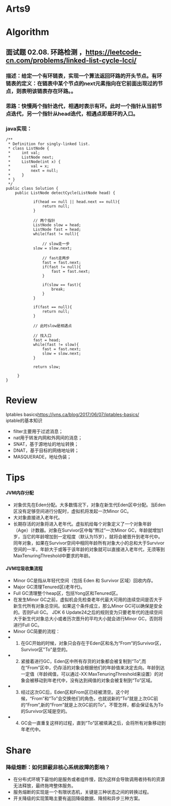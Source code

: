 Arts9
===

# Algorithm
## 面试题 02.08. 环路检测 ，<https://leetcode-cn.com/problems/linked-list-cycle-lcci/>
### 描述：给定一个有环链表，实现一个算法返回环路的开头节点。有环链表的定义：在链表中某个节点的next元素指向在它前面出现过的节点，则表明该链表存在环路。。
### 思路：快慢两个指针迭代，相遇时表示有环。此时一个指针从当前节点迭代，另一个指针从head迭代，相遇点即是环的入口。
### java实现：
	/**
	 * Definition for singly-linked list.
	 * class ListNode {
	 *     int val;
	 *     ListNode next;
	 *     ListNode(int x) {
	 *         val = x;
	 *         next = null;
	 *     }
	 * }
	 */
	public class Solution {
	    public ListNode detectCycle(ListNode head) {
		        
		    	if(head == null || head.next == null){
		    		return null;
		    	}
		    	
		    	// 两个指针
		    	ListNode slow = head;
		    	ListNode fast = head;
		    	while(fast != null){
		    		
		    		// slow走一步
	    		slow = slow.next;
		    		
		    		// fast走两步
		    		fast = fast.next;
		    		if(fast != null){
		    			fast = fast.next;
		    		}
		    		
		    		if(slow == fast){
		    			break;
		    		}
		    	}
		    	
		    	if(fast == null){
		    		return null;
		    	}
		    	
		    	// 此时slow是相遇点
		    	
		    	// 找入口
		    	fast = head;
		    	while(fast != slow){
		    		fast = fast.next;
		    		slow = slow.next;
		    	}
		    	
		    	return slow;

   		 }
	}

# Review
Iptables basics<https://jvns.ca/blog/2017/06/07/iptables-basics/>  
iptable的基本知识
 - filter主要用于过滤消息；
 - nat用于转发内网和外网间的消息；
 - SNAT，基于源地址的地址转换；
 - DNAT，基于目标的网络地址转；
 - MASQUERADE，地址伪装；


# Tips
#### JVM内存分配
- 对象优先在Eden分配。大多数情况下，对象在新生代Eden区中分配。当Eden区没有足够空间进行分配时，虚拟机将发起一次Minor GC。
- 大对象直接进入老年代。
- 长期存活的对象将进入老年代。虚拟机给每个对象定义了一个对象年龄（Age）计数器。对象在Survivor区中每“熬过”一次Minor GC，年龄就增加1岁，当它的年龄增加到一定程度（默认为15岁），就将会被晋升到老年代中。
同年对象，如果在Survivor空间中相同年龄所有对象大小的总和大于Survivor空间的一半，年龄大于或等于该年龄的对象就可以直接进入老年代，无须等到MaxTenuringThreshold中要求的年龄。
#### JVM垃圾收集流程
 - Minor GC是指从年轻代空间（包括 Eden 和 Survivor 区域）回收内存。
 - Major GC清理Tenured区(老年代)。
 - Full GC清理整个heap区，包括Yong区和Tenured区。
 - 在发生Minor GC之前，虚拟机会先检查老年代最大可用的连续空间是否大于新生代所有对象总空间。如果这个条件成立，那么Minor GC可以确保是安全的。否则Full GC。
JDK 6 Update24之后的规则变为只要老年代的连续空间大于新生代对象总大小或者历次晋升的平均大小就会进行Minor GC，否则将进行Full GC。
 - Minor GC简要的流程：
 - 1.	在GC开始的时候，对象只会存在于Eden区和名为“From”的Survivor区，Survivor区"To"是空的。
 - 2.	紧接着进行GC，Eden区中所有存货的对象都会被复制到“To”,而在“From”区中，仍存活的对象会根据他们的年龄值来决定去向。年龄到达一定值（年龄阀值，可以通过-XX:MaxTenuringThreshold来设置）的对象会被移动到年老代中，没有达到阀值的对象会被复制到“To”区域。
 - 3.	经过这次GC后，Eden区和From区已经被清空。这个时候，“From”和“To”会交换他们的角色，也就说新的“To”就是上次GC前的“From”,新的“From”就是上次GC前的To”。不管怎样，都会保证名为To的Survivor区域是空的。
 - 4.	GC会一直重复这样的过程，直到“To”区被填满之后，会将所有对象移动到年老代中。


# Share
### 降级熔断：如何屏蔽非核心系统故障的影响？
 - 在分布式环境下最怕的是服务或者组件慢，因为这样会导致调用者持有的资源无法释放，最终拖垮整体服务。
 - 服务熔断的实现是一个有限状态机，关键是三种状态之间的转换过程。
 - 开关降级的实现策略主要有返回降级数据、降频和异步三种方案。

